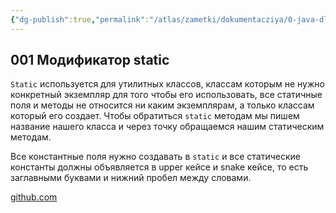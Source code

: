```yaml
---
{"dg-publish":true,"permalink":"/atlas/zametki/dokumentacziya/0-java-dlya-nachinayushhih-level-2/03-staticheskie-peremennye-i-metody/","tags":["Java"],"noteIcon":"","created":"2023-12-12T23:18:52.594+05:00","updated":"2025-04-07T02:08:08.455+05:00"}
---
```


## 001 Модификатор static

`Static` используется для утилитных классов, классам которым не нужно конкретный экземпляр для того чтобы его использовать, все статичные поля и методы не относится ни каким экземплярам, а только классам который его создает. Чтобы обратиться `static` методам мы пишем название нашего класса и через точку обращаемся нашим статическим методам.

Все константные поля нужно создавать в `static` и все статические константы должны объявляется в upper кейсе и snake кейсе, то есть заглавными буквами и нижний пробел между словами.

[github.com](https://github.com/dmdev2020/java-level2-starter/tree/lesson-9.1/src/com/dmdev/oop/lesson9)